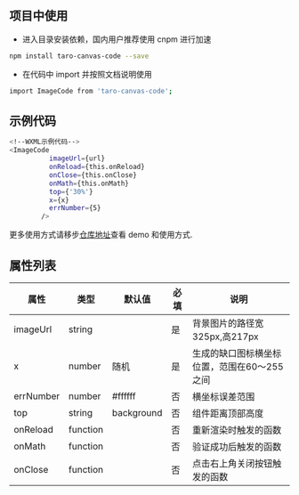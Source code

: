 ## 项目中使用

- 进入目录安装依赖，国内用户推荐使用 cnpm 进行加速

```bash
npm install taro-canvas-code --save
```

- 在代码中 import 并按照文档说明使用

```bash
import ImageCode from 'taro-canvas-code';
```
## 示例代码

```bash
<!--WXML示例代码-->
<ImageCode
          imageUrl={url}
          onReload={this.onReload}
          onClose={this.onClose}
          onMath={this.onMath}
          top={'30%'}
          x={x}
          errNumber={5}
        />
```

更多使用方式请移步[仓库地址](https://github.com/xml123/imageCode.git)查看 demo 和使用方式.

## 属性列表

| 属性               | 类型         | 默认值     | 必填 | 说明                                                                                                                       |
| ------------------ | ------------ | ---------- | ---- | -------------------------------------------------------------------------------------------------------------------------- |
| imageUrl          | string       |            |  是  | 背景图片的路径宽325px,高217px |
| x              | number       |      随机      | 是   | 生成的缺口图标横坐标位置，范围在60～255之间 |
| errNumber         | number       | #ffffff    | 否   | 横坐标误差范围 |
| top | string       | background | 否   | 组件距离顶部高度 |
| onReload              | function       |     |  否   | 重新渲染时触发的函数 |
| onMath          | function       |       | 否   | 验证成功后触发的函数  |
| onClose               | function      |       | 否   | 点击右上角关闭按钮触发的函数  |
